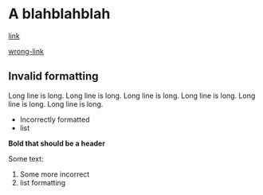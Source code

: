 # A blahblahblah

[link](https://github.com/djsatok/example-doc)

[wrong-link](https://github.com/djsatok/example-doc1)

## Invalid formatting

Long line is long. Long line is long. Long line is long. Long line is long. Long line is long. Long line is long.

- Incorrectly
formatted
- list

**Bold that should be a header**

Some text:
1. Some more
   incorrect
2. list formatting
